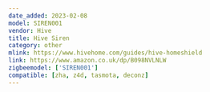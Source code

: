 ```yaml
---
date_added: 2023-02-08
model: SIREN001
vendor: Hive
title: Hive Siren
category: other
mlink: https://www.hivehome.com/guides/hive-homeshield
link: https://www.amazon.co.uk/dp/B098NVLNLW
zigbeemodel: ['SIREN001']
compatible: [zha, z4d, tasmota, deconz]
---
```




